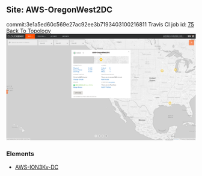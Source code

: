 ## Site: AWS-OregonWest2DC
commit:3e1a5ed60c569e27ac92ee3b7193403100216811
Travis CI job id: [75](https://travis-ci.com/ebob9/travis-sandbox/builds/148063845)
[Back To Topology](../README.md)
<img alt="Site Card" src="site-info.png?raw=1" width="1110">

### Elements
<ul>
<li>
<A href="AWS-ION3Kv-DC/README.md">AWS-ION3Kv-DC</A>
</li>
</ul>

